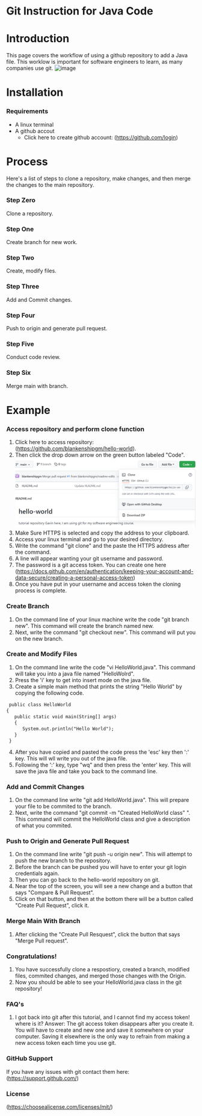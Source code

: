 # Git Instruction for Java Code
# Introduction 
This page covers the workflow of using a github repository to add a Java file.
This worklow is important for software engineers to learn, as many companies use git.
![image](https://user-images.githubusercontent.com/89304488/137590113-952bb08e-bed5-4361-b059-6aae3623988b.png)

# Installation
### Requirements
* A linux terminal
* A github accout
  * Click here to create github account: (https://github.com/login)

# Process
Here's a list of steps to clone a repository, make changes, and then merge the changes to the main repository.

### Step Zero
Clone a repository.

### Step One
Create branch for new work.

### Step Two
Create, modify files.

### Step Three
Add and Commit changes.

### Step Four
Push to origin and generate pull request.

### Step Five
Conduct code review.

### Step Six
Merge main with branch.

# Example
 
### Access repository and perform clone function
1. Click here to access repository: (https://github.com/blankenshipgm/hello-world).
2. Then click the drop down arrow on the green button labeled "Code".
 ![Long option example](cloning.PNG)
3. Make Sure HTTPS is selected and copy the address to your clipboard.
4. Access your linux terminal and go to your desired directory.
5. Write the command "git clone" and the paste the HTTPS address after the command.
6. A line will appear wanting your git username and password.
7. The password is a git access token. You can create one here (https://docs.github.com/en/authentication/keeping-your-account-and-data-secure/creating-a-personal-access-token)
8. Once you have put in your username and access token the cloning process is complete. 
### Create Branch 
1. On the command line of your linux machine write the code "git branch new". This command will create the branch named new.
2. Next, write the command "git checkout new". This command will put you on the new branch.
### Create and Modify Files
1. On the command line write the code "vi HelloWorld.java". This command will take you into a java file named "HelloWolrd".
2. Press the 'i' key to get into insert mode on the java file. 
3. Create a simple main method that prints the string "Hello World" by copying the following code. 
```
 public class HelloWorld
{ 
   public static void main(String[] args)
   {
      System.out.println("Hello World");  
   }
 }
```
4. After you have copied and pasted the code press the 'esc' key then ':' key. This will wll write you out of the java file.
5. Following the ':' key, type "wq" and then press the 'enter' key. This will save the java file and take you back to the command line.
### Add and Commit Changes
1. On the command line write "git add HelloWorld.java". This will prepare your file to be commited to the branch.
2. Next, write the command "git commit -m "Created HelloWorld class" ". This command will commit the HelloWorld class and give a description of what you commited. 
### Push to Origin and Generate Pull Request
1. On the command line write "git push -u origin new". This will attempt to push the new branch to the repository.
2. Before the branch can be pushed you will have to enter your git login credentials again.
3. Then you can go back to the hello-world repository on git. 
4. Near the top of the screen, you will see a new change and a button that says "Compare & Pull Request".
5. Click on that button, and then at the bottom there will be a button called "Create Pull Request", click it.
### Merge Main With Branch
1. After clicking the "Create Pull Resquest", click the button that says "Merge Pull request".
### Congratulations!
1. You have successfully clone a respostiory, created a branch, modified files, commited changes, and merged those changes with the Origin. 
2. Now you should be able to see your HelloWorld.java class in the git repository!


### FAQ's
1. I got back into git after this tutorial, and I cannot find my access token! where is it?
Answer: The git access token disappears after you create it. You will have to create and new one and save it somewhere on your computer. Saving it elsewhere is the only way to refrain from making a new access token each time you use git.
### GitHub Support
If you have any issues with git contact them here:(https://support.github.com/)
### License
(https://choosealicense.com/licenses/mit/)
